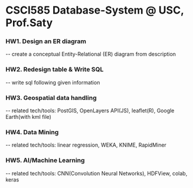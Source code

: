 # CSCI585 Database-System @ USC, Prof.Saty

### HW1. Design an ER diagram
--
create a conceptual Entity-Relational (ER) diagram from description
### HW2. Redesign table & Write SQL
--
write sql following given information
### HW3. Geospatial data handling 
--
related tech/tools: PostGIS, OpenLayers API(JS), leaflet(R), Google Earth(with kml file)

### HW4. Data Mining
--
related tech/tools: linear regression, WEKA, KNIME, RapidMiner

### HW5. AI/Machine Learning
--
related tech/tools: CNN(Convolution Neural Networks), HDFView, colab, keras
